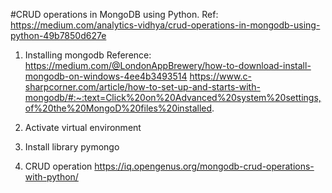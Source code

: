 #CRUD operations in MongoDB using Python.
Ref: https://medium.com/analytics-vidhya/crud-operations-in-mongodb-using-python-49b7850d627e

1. Installing mongodb
Reference: 
https://medium.com/@LondonAppBrewery/how-to-download-install-mongodb-on-windows-4ee4b3493514
https://www.c-sharpcorner.com/article/how-to-set-up-and-starts-with-mongodb/#:~:text=Click%20on%20Advanced%20system%20settings,of%20the%20MongoD%20files%20installed.

2. Activate virtual environment
3. Install library pymongo

4. CRUD operation
https://iq.opengenus.org/mongodb-crud-operations-with-python/

